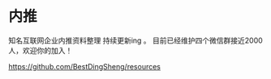 # 内推

知名互联网企业内推资料整理 持续更新ing 。 目前已经维护四个微信群接近2000人，欢迎你的加入！

https://github.com/BestDingSheng/resources
